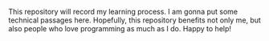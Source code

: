 This repository will record my learning process.
I am gonna put some technical passages here.
Hopefully, this repository benefits not only me,
but also people who love programming as much as I do.
Happy to help!
